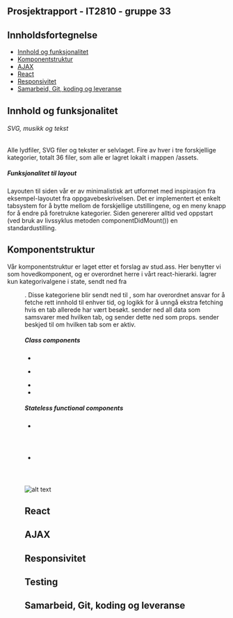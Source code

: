 ## Prosjektrapport - IT2810 - gruppe 33


## Innholdsfortegnelse

- [Innhold og funksjonalitet](#Innhold)
- [Komponentstruktur](#Komponentstruktur)
- [AJAX](#AJAX)
- [React](#React)
- [Responsivitet](#Responsivitet)
- [Samarbeid, Git, koding og leveranse](#Samarbeid)






## Innhold og funksjonalitet

###### SVG, musikk og tekst
Alle lydfiler, SVG filer og tekster er selvlaget. Fire av hver i tre forskjellige kategorier, totalt 36 filer, som alle er lagret lokalt i mappen /assets.

##### Funksjonalitet til layout
Layouten til siden vår er av minimalistisk art utformet med inspirasjon fra eksempel-layoutet fra oppgavebeskrivelsen. Det er implementert et enkelt tabsystem for å bytte mellom de forskjellige utstillingene, og en meny knapp for å endre på foretrukne kategorier. Siden genererer alltid ved oppstart (ved bruk av livssyklus metoden componentDidMount()) en standardustilling.


## Komponentstruktur
Vår komponentstruktur er laget etter et forslag av stud.ass. Her benytter vi <App /> som hovedkomponent, og er overordnet herre i vårt react-hierarki. <App /> lagrer kun kategorivalgene i state, sendt ned fra <Menu />. Disse kategoriene blir sendt ned til <Exhibition />, som har overordnet ansvar for å fetche rett innhold til enhver tid, og logikk for å unngå ekstra fetching hvis en tab allerede har vært besøkt. <Exhibition /> sender ned all data som samsvarer med hvilken tab, og sender dette ned som props. <NavBar /> sender beskjed til <Exhibition /> om hvilken tab som er aktiv. 

##### Class components
* <App />
* <Menu />
* <Exhibtion />
* <NavBar />

##### Stateless functional components
* <ExhibitionItem />
* <Header />

![alt text](https://i.imgur.com/yruHiwo.png)

## React

## AJAX

## Responsivitet

## Testing

## Samarbeid, Git, koding og leveranse







